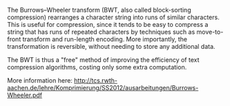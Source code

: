 The Burrows–Wheeler transform (BWT, also called block-sorting compression) rearranges a character string into runs
of similar characters. This is useful for compression, since it tends to be easy to compress a string that has runs 
of repeated characters by techniques such as move-to-front transform and run-length encoding. 
More importantly, the transformation is reversible, without needing to store any additional data. 

The BWT is thus a "free" method of improving the efficiency of text compression algorithms, costing only some extra computation.

More information here:
http://tcs.rwth-aachen.de/lehre/Komprimierung/SS2012/ausarbeitungen/Burrows-Wheeler.pdf

